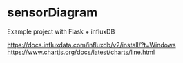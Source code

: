 # sensorDiagram
 Example project with Flask + influxDB


https://docs.influxdata.com/influxdb/v2/install/?t=Windows
https://www.chartjs.org/docs/latest/charts/line.html
